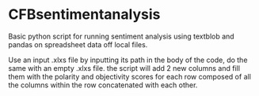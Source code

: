 # CFBsentimentanalysis
Basic python script for running sentiment analysis using textblob and pandas on spreadsheet data off local files. 

Use an input .xlxs file by inputting its path in the body of the code, do the same with an empty .xlxs file. the script will add 2 new columns and fill them with the polarity and objectivity scores for each row composed of all the columns within the row concatenated with each other.
